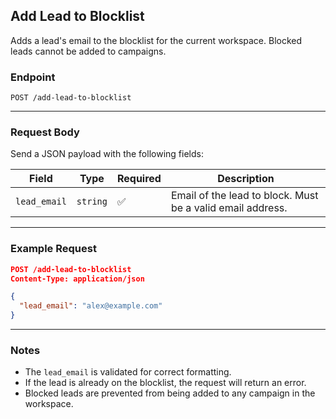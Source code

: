 ## Add Lead to Blocklist

Adds a lead's email to the blocklist for the current workspace. Blocked leads cannot be added to campaigns.

### Endpoint

```
POST /add-lead-to-blocklist
```

---

### Request Body

Send a JSON payload with the following fields:

| Field        | Type     | Required | Description                                                |
| ------------ | -------- | -------- | ---------------------------------------------------------- |
| `lead_email` | `string` | ✅        | Email of the lead to block. Must be a valid email address. |

---

### Example Request

```json
POST /add-lead-to-blocklist
Content-Type: application/json

{
  "lead_email": "alex@example.com"
}
```

---

### Notes

* The `lead_email` is validated for correct formatting.
* If the lead is already on the blocklist, the request will return an error.
* Blocked leads are prevented from being added to any campaign in the workspace.
